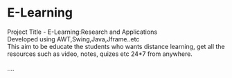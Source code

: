 # E-Learning
Project Title - E-Learning:Research and Applications<br>
Developed using AWT,Swing,Java,Jframe..etc<br>
This aim to be educate the students who wants distance learning, get all the resources such as video, notes, quizes etc 24*7 from anywhere.<br>
<br>....
